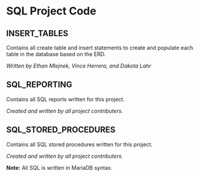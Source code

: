 # SQL Project Code
## **INSERT_TABLES**
Contains all create table and insert statements to create and populate each table in the database based on the ERD. 

_Written by Ethan Mlejnek, Vince Herrera, and Dakota Lahr_

## **SQL_REPORTING**
Contains all SQL reports written for this project.  

_Created and written by all project contributers._  

## **SQL_STORED_PROCEDURES** 
Contains all SQL stored procedures written for this project.

_Created and written by all project contributers._

**Note:** All SQL is written in MariaDB syntax. 
